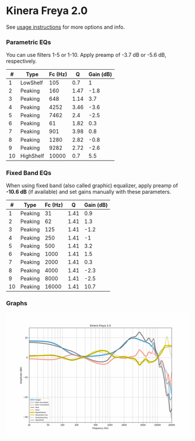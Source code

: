 # Kinera Freya 2.0
See [usage instructions](https://github.com/jaakkopasanen/AutoEq#usage) for more options and info.

### Parametric EQs
You can use filters 1-5 or 1-10. Apply preamp of -3.7 dB or -5.6 dB, respectively.

|   # | Type      |   Fc (Hz) |    Q |   Gain (dB) |
|-----|-----------|-----------|------|-------------|
|   1 | LowShelf  |       105 | 0.7  |         1   |
|   2 | Peaking   |       160 | 1.47 |        -1.8 |
|   3 | Peaking   |       648 | 1.14 |         3.7 |
|   4 | Peaking   |      4252 | 3.46 |        -3.6 |
|   5 | Peaking   |      7462 | 2.4  |        -2.5 |
|   6 | Peaking   |        61 | 1.82 |         0.3 |
|   7 | Peaking   |       901 | 3.98 |         0.8 |
|   8 | Peaking   |      1280 | 2.82 |        -0.8 |
|   9 | Peaking   |      9282 | 2.72 |        -2.6 |
|  10 | HighShelf |     10000 | 0.7  |         5.5 |

### Fixed Band EQs
When using fixed band (also called graphic) equalizer, apply preamp of **-10.6 dB** (if available) and set gains manually with these parameters.

|   # | Type    |   Fc (Hz) |    Q |   Gain (dB) |
|-----|---------|-----------|------|-------------|
|   1 | Peaking |        31 | 1.41 |         0.9 |
|   2 | Peaking |        62 | 1.41 |         1.3 |
|   3 | Peaking |       125 | 1.41 |        -1.2 |
|   4 | Peaking |       250 | 1.41 |        -1   |
|   5 | Peaking |       500 | 1.41 |         3.2 |
|   6 | Peaking |      1000 | 1.41 |         1.5 |
|   7 | Peaking |      2000 | 1.41 |         0.3 |
|   8 | Peaking |      4000 | 1.41 |        -2.3 |
|   9 | Peaking |      8000 | 1.41 |        -2.5 |
|  10 | Peaking |     16000 | 1.41 |        10.7 |

### Graphs
![](./Kinera%20Freya%202.0.png)
